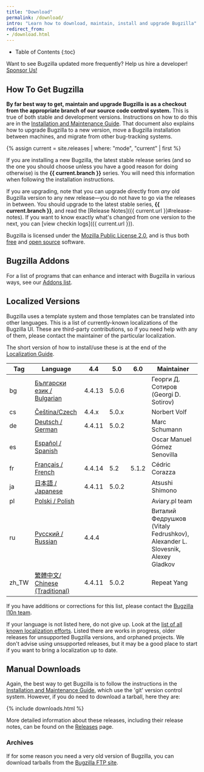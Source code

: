 ```yaml
---
title: "Download"
permalink: /download/
intro: "Learn how to download, maintain, install and upgrade Bugzilla"
redirect_from:
- /download.html
---
```


* Table of Contents
{:toc}

<div id="donations" class="bg-bugzilla">
  <div class="inner">
    <lead>Want to see Bugzilla updated more frequently? Help us hire a developer!</lead>
    <a href="/donate" class="button primary">Sponsor Us!</a>
  </div>
</div>

## How To Get Bugzilla

**By far best way to get, maintain and upgrade Bugzilla is as a checkout from the appropriate branch of our source code control system.** This is true of both stable and development versions. Instructions on how to do this are in the [Installation and Maintenance Guide](https://bugzilla.readthedocs.org/en/latest/installing/). That document also explains how to upgrade Bugzilla to a new version, move a Bugzilla installation between machines, and migrate from other bug-tracking systems.

{% assign current = site.releases | where: "mode", "current" | first %}

If you are installing a new Bugzilla, the latest stable release series (and so the one you should choose unless you have a good reason for doing otherwise) is the **{{ current.branch }}** series. You will need this information when following the installation instructions.

If you are upgrading, note that you can upgrade directly from _any_ old Bugzilla version to any new release—you do not have to go via the releases in between. You should upgrade to the latest stable series, **{{ current.branch }}**, and read the [Release Notes]({{ current.url }}#release-notes). If you want to know exactly what's changed from one version to the next, you can [view checkin logs]({{ current.url }}).

Bugzilla is licensed under the [Mozilla Public License 2.0](https://www.mozilla.org/MPL/2.0), and is thus both [free](http://www.gnu.org/philosophy/free-sw.html) and [open source](http://opensource.org/osd) software.

## Bugzilla Addons

For a list of programs that can enhance and interact with Bugzilla in various ways, see our [Addons list](https://wiki.mozilla.org/Bugzilla:Addons).

## Localized Versions

Bugzilla uses a template system and those templates can be translated into other languages. This is a list of currently-known localizations of the Bugzilla UI. These are third-party contributions, so if you need help with any of them, please contact the maintainer of the particular localization.

The short version of how to install/use these is at the end of the [Localization Guide](https://wiki.mozilla.org/Bugzilla:L10n:Guide).

|Tag  |Language                                                                             |4.4   |5.0  |6.0  |Maintainer|
|---  |---                                                                                  |---   |---  |---  |---       |
|bg   |[Български език / Bulgarian](ftp://sotirov-bg.net/pub/contrib/mozilla/bugzilla/l10n/)|4.4.13|5.0.6|     |Георги Д. Сотиров (Georgi D. Sotirov)|
|cs   |[Čeština/Czech](http://www.bugzilla.cz/)                                             |4.4.x |5.0.x|     |Norbert Volf|
|de   |[Deutsch / German](http://bugzilla-de.sourceforge.net/)                              |4.4.11|5.0.2|     |Marc Schumann|
|es   |[Español / Spanish](https://sourceforge.net/projects/bugzilla-es/)                   |      |     |     |Oscar Manuel Gómez Senovilla|
|fr   |[Français / French](http://www.bugzilla.fr/)                                         |4.4.14|5.2  |5.1.2|Cédric Corazza|
|ja   |[日本語 / Japanese](http://bug-ja.org/)                                               |4.4.11|5.0.2|     |Atsushi Shimono|
|pl   |[Polski / Polish](http://www.aviary.pl/projekty/bugzilla/")                          |      |     |     |Aviary.pl team|
|ru   |[Русский / Russian](https://sourceforge.net/projects/bugzilla-ru/)                   |4.4.4 |     |     |Виталий Федрушков (Vitaly Fedrushkov), Alexander L. Slovesnik, Alexey Gladkov|
|zh_TW|[繁體中文/ Chinese (Traditional)](https://code.google.com/p/bugzilla-tw/)             |4.4.11|5.0.2|     |Repeat Yang|

If you have additions or corrections for this list, please contact the [Bugzilla l10n team](https://wiki.mozilla.org/Bugzilla:L10n).

If your language is not listed here, do not give up. Look at the [list of all known localization efforts](https://wiki.mozilla.org/Bugzilla:L10n:Localization_Teams). Listed there are works in progress, older releases for unsupported Bugzilla versions, and orphaned projects. We don't advise using unsupported releases, but it may be a good place to start if you want to bring a localization up to date. 

## Manual Downloads

Again, the best way to get Bugzilla is to follow the instructions in the [Installation and Maintenance Guide](https://bugzilla.readthedocs.org/en/latest/installing/), which use the 'git' version control system. However, if you do need to download a tarball, here they are:

{% include downloads.html %}

More detailed information about these releases, including their release notes, can be found on the [Releases](/releases) page.

### Archives

If for some reason you need a very old version of Bugzilla, you can download tarballs from the [Bugzilla FTP site](https://ftp.mozilla.org/pub/mozilla.org/webtools/bugzilla/).
